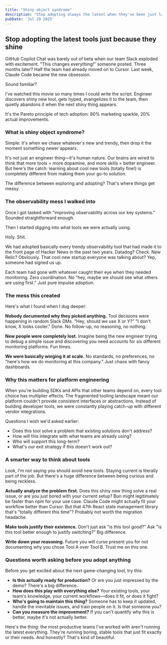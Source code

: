 ```yaml
---
title: "Shiny object syndrome"
description: "Stop adopting always the latest when they've been just launched"
pubDate: 'Jul 29 2025'
---
```


## Stop adopting the latest tools just because they shine

GitHub Copilot Chat was barely out of beta when our team Slack exploded with excitement. "This changes everything!" someone posted. Three months later? Half the team had already moved on to Cursor. Last week, Claude Code became the new obsession.

Sound familiar?

I've watched this movie so many times I could write the script. Engineer discovers shiny new tool, gets hyped, evangelizes it to the team, then quietly abandons it when the next shiny thing appears.

It's the Pareto principle of tech adoption: 80% marketing sparkle, 20% actual improvements.

### What is shiny object syndrome?

Simple: it's when we chase whatever's new and trendy, then drop it the moment something newer appears. 

It's not just an engineer thing—it's human nature. Our brains are wired to think that more tools = more dopamine, and more skills = better engineer. But here's the catch: learning about cool new tools (totally fine!) is completely different from making them your go-to solution.

The difference between exploring and adopting? That's where things get messy.

### The observability mess I walked into

Once I got tasked with "improving observability across our key systems." Sounded straightforward enough.

Then I started digging into what tools we were actually using.

Holy. Shit.

We had adopted basically every trendy observability tool that had made it to the front page of Hacker News in the past two years. Datadog? Check. New Relic? Obviously. That cool new startup everyone was talking about? Yep, someone had signed us up.

Each team had gone with whatever caught their eye when they needed monitoring. Zero coordination. No "hey, maybe we should see what others are using first." Just pure impulse adoption.

### The mess this created

Here's what I found when I dug deeper:

**Nobody documented why they picked anything.** Tool decisions were happening in random Slack DMs. "Hey, should we use X or Y?" "I don't know, X looks cooler." Done. No follow-up, no reasoning, no nothing.

**New people were completely lost.** Imagine being the new engineer trying to debug a simple issue and discovering you need accounts for six different monitoring platforms. Fun times.

**We were basically winging it at scale.** No standards, no preferences, no "here's how we do monitoring at this company." Just chaos with fancy dashboards.

### Why this matters for platform engineering

When you're building SDKs and APIs that other teams depend on, every tool choice has multiplier effects. The fragmented tooling landscape meant our platform couldn't provide consistent interfaces or abstractions. Instead of building developer tools, we were constantly playing catch-up with different vendor integrations.

Questions I wish we'd asked earlier:
- Does this tool solve a problem that existing solutions don't address?
- How will this integrate with what teams are already using?
- Who will support this long-term?
- What's our exit strategy if this doesn't work out?

### A smarter way to think about tools

Look, I'm not saying you should avoid new tools. Staying current is literally part of the job. But there's a huge difference between being curious and being reckless.

**Actually analyze the problem first.** Does this shiny new thing solve a real issue, or are you just bored with your current setup? Bun might legitimately be faster than npm for your use case. Claude Code might actually fit your workflow better than Cursor. But that 47th React state management library that's "totally different this time"? Probably not worth the migration headache.

**Make tools justify their existence.** Don't just ask "is this tool good?" Ask "is this tool better enough to justify switching?" Big difference.

**Write down your reasoning.** Future you will curse present you for not documenting why you chose Tool A over Tool B. Trust me on this one.

### Questions worth asking before you adopt anything

Before you get excited about the next game-changing tool, try this:

- **Is this actually ready for production?** Or are you just impressed by the demo? There's a big difference.
- **How does this play with everything else?** Your existing tools, your team's knowledge, your current workflows—does it fit, or does it fight?
- **Who's going to maintain this thing?** Someone has to keep it updated, handle the inevitable issues, and train people on it. Is that someone you?
- **Can you measure the improvement?** If you can't quantify why this is better, maybe it's not actually better.

Here's the thing: the most productive teams I've worked with aren't running the latest everything. They're running boring, stable tools that just fit exactly or their needs. And honestly? That's kind of beautiful.

